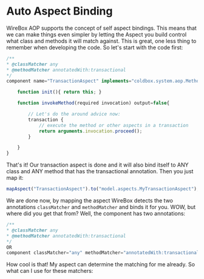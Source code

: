 # Auto Aspect Binding

WireBox AOP supports the concept of self aspect bindings. This means that we can make things even simpler by letting the Aspect you build control what class and methods it will match against. This is great, one less thing to remember when developing the code. So let's start with the code first:

```javascript
/**
* @classMatcher any
* @methodMatcher annotatedWith:transactional
*/
component name="TransactionAspect" implements="coldbox.system.aop.MethodInterceptor"{

	function init(){ return this; }

	function invokeMethod(required invocation) output=false{

		// Let's do the around advice now:
		transaction {
			// execute the method or other aspects in a transaction
			return arguments.invocation.proceed();
		}

	}
}
```
That's it! Our transaction aspect is done and it will also bind itself to ANY class and ANY method that has the transactional annotation. Then you just map it:

```javascript
mapAspect("TransactionAspect").to("model.aspects.MyTransactionAspect");
```
We are done now, by mapping the aspect WireBox detects the two annotations `classMatcher` and `methodMatcher` and binds it for you. WOW, but where did you get that from? Well, the component has two annotations:

```javascript
/**
* @classMatcher any
* @methodMatcher annotatedWith:transactional
*/
OR
component classMatcher="any" methodMatcher="annotatedWith:transactional"{}
```

How cool is that! My aspect can determine the matching for me already. So what can I use for these matchers:
